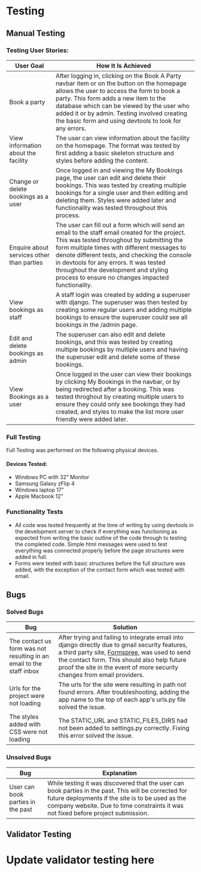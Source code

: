 # Testing

## Manual Testing
### Testing User Stories: 
| User Goal | How It Is Achieved |
| ---| ---|
| Book a party | After logging in, clicking on the Book A Party navbar item or on the button on the homepage allows the user to access the form to book a party.  This form adds a new item to the database which can be viewed by the user who added it or by admin.  Testing involved creating the basic form and using devtools to look for any errors. |
| View information about the facility | The user can view information about the facility on the homepage.  The format was tested by first adding a basic skeleton structure and styles before adding the content. |
| Change or delete bookings as a user  | Once logged in and viewing the My Bookings page, the user can edit and delete their bookings. This was tested by creating multiple bookings for a single user and then editing and deleting them.  Styles were added later and functionality was tested throughout this process. |
| Enquire about services other than parties | The user can fill out a form which will send an email to the staff email created for the project.  This was tested throughout by submitting the form multiple times with different messages to denote different tests, and checking the console in devtools for any errors.  It was tested throughout the development and styling process to ensure no changes impacted functionality. |
| View bookings as staff | A staff login was created by adding a superuser with django.  The superuser was then tested by creating some regular users and adding multiple bookings to ensure the superuser could see all bookings in the /admin page. |
| Edit and delete bookings as admin | The superuser can also edit and delete bookings, and this was tested by creating multiple bookings by multiple users and having the superuser edit and delete some of these bookings. |
| View Bookings as a user | Once logged in the user can view their bookings by clicking My Bookings in the navbar, or by being redirected after a booking.  This was tested throghout by creating multiple users to ensure they could only see bookings they had created, and styles to make the list more user friendly were added later. |


### Full Testing

Full Testing was performed on the following physical devices.

#### Devices Tested:
- Windows PC with 32” Monitor
- Samsung Galaxy zFlip 4
- Windows laptop 17”
- Apple Macbook 12"

### Functionality Tests
- All code was tested frequently at the time of writing by using devtools in the development server to check if everything was functioning as expected from writing the basic outline of the code through to testing the completed code.  Simple html messages were used to test everything was connected properly before the page structures were added in full.
- Forms were tested with basic structures before the full structure was added, with the exception of the contact form which was tested with email.

## Bugs
### Solved Bugs
| Bug | Solution |
| ---| ---|
| The contact us form was not resulting in an email to the staff inbox | After trying and failing to integrate email into django directly due to gmail security features, a third party site, [Formspree](https://formspree.io/), was used to send the contact form. This should also help future proof the site in the event of more security changes from email providers.  |
| Urls for the project were not loading | The urls for the site were resulting in path not found errors. After troubleshooting, adding the app name to the top of each app's urls.py file solved the issue. |
| The styles added with CSS were not loading | The STATIC_URL and STATIC_FILES_DIRS had not been added to settings.py correctly.  Fixing this error solved the issue. |

### Unsolved Bugs
| Bug | Explanation |
| ---| ---|
| User can book parties in the past | While testing it was discovered that the user can book parties in the past.  This will be corrected for future deployments if the site is to be used as the company website.  Due to time constraints it was not fixed before project submission. |

## Validator Testing
# Update validator testing here
